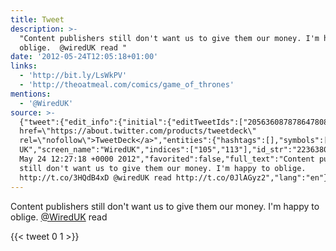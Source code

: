```yaml
---
title: Tweet
description: >-
  "Content publishers still don't want us to give them our money. I'm happy to
  oblige.  @wiredUK read "
date: '2012-05-24T12:05:18+01:00'
links:
  - 'http://bit.ly/LsWkPV'
  - 'http://theoatmeal.com/comics/game_of_thrones'
mentions:
  - '@WiredUK'
source: >-
  {"tweet":{"edit_info":{"initial":{"editTweetIds":["205636087878647808"],"editableUntil":"2012-05-24T13:27:18.541Z","editsRemaining":"5","isEditEligible":true}},"retweeted":false,"source":"<a
  href=\"https://about.twitter.com/products/tweetdeck\"
  rel=\"nofollow\">TweetDeck</a>","entities":{"hashtags":[],"symbols":[],"user_mentions":[{"name":"WIRED
  UK","screen_name":"WiredUK","indices":["105","113"],"id_str":"22363802","id":"22363802"}],"urls":[{"url":"http://t.co/3HQdB4xD","expanded_url":"http://bit.ly/LsWkPV","display_url":"bit.ly/LsWkPV","indices":["84","104"]},{"url":"http://t.co/0JlAGyz2","expanded_url":"http://theoatmeal.com/comics/game_of_thrones","display_url":"theoatmeal.com/comics/game_of…","indices":["119","139"]}]},"display_text_range":["0","139"],"favorite_count":"0","id_str":"205636087878647808","truncated":false,"retweet_count":"1","id":"205636087878647808","possibly_sensitive":false,"created_at":"Thu
  May 24 12:27:18 +0000 2012","favorited":false,"full_text":"Content publishers
  still don't want us to give them our money. I'm happy to oblige.
  http://t.co/3HQdB4xD @wiredUK read http://t.co/0JlAGyz2","lang":"en"}}
---
```

Content publishers still don't want us to give them our money. I'm happy to oblige.  [@WiredUK](https://twitter.com/@WiredUK) read 
    
{{< tweet 0 1 >}}
    
